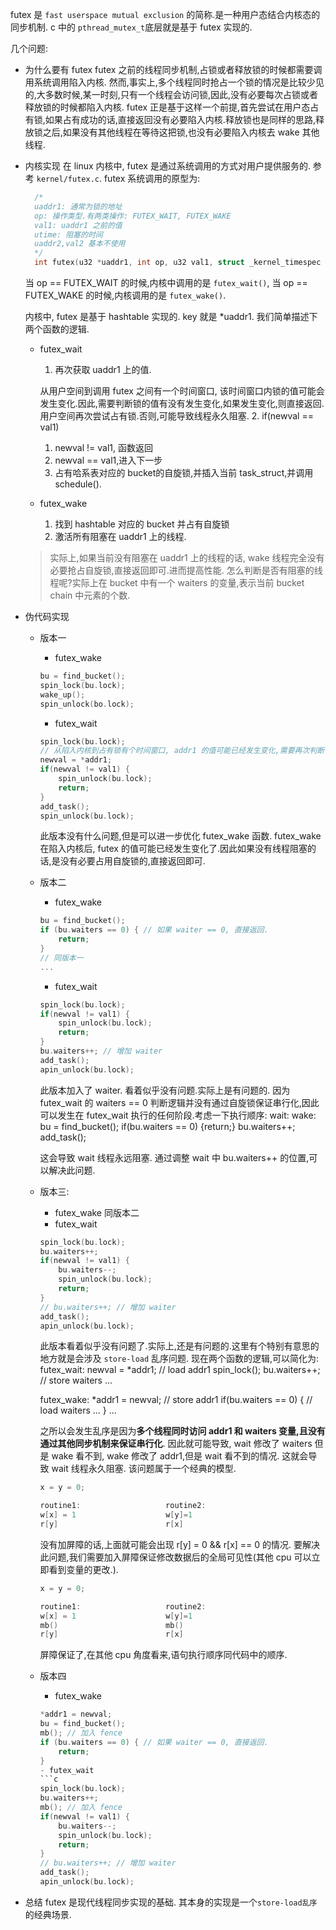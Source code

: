 futex 是 `fast userspace mutual exclusion` 的简称.是一种用户态结合内核态的同步机制. c 中的 `pthread_mutex_t`底层就是基于 futex 实现的.

几个问题:
- 为什么要有 futex
  futex 之前的线程同步机制,占锁或者释放锁的时候都需要调用系统调用陷入内核. 然而,事实上,多个线程同时抢占一个锁的情况是比较少见的,大多数时候,某一时刻,只有一个线程会访问锁,因此,没有必要每次占锁或者释放锁的时候都陷入内核. futex 正是基于这样一个前提,首先尝试在用户态占有锁,如果占有成功的话,直接返回没有必要陷入内核.释放锁也是同样的思路,释放锁之后,如果没有其他线程在等待这把锁,也没有必要陷入内核去 wake 其他线程.

- 内核实现
  在 linux 内核中, futex 是通过系统调用的方式对用户提供服务的. 参考 `kernel/futex.c`.
  futex 系统调用的原型为:
  ```c
    /*
    uaddr1: 通常为锁的地址
    op: 操作类型.有两类操作: FUTEX_WAIT, FUTEX_WAKE
    val1: uaddr1 之前的值
    utime: 阻塞的时间
    uaddr2,val2 基本不使用
    */
    int futex(u32 *uaddr1, int op, u32 val1, struct _kernel_timespec * utime, u32 *uaddr2, u32 val2);
  ```
  当 op == FUTEX_WAIT 的时候,内核中调用的是 `futex_wait()`, 当 op == FUTEX_WAKE 的时候,内核调用的是 `futex_wake()`.

  内核中, futex 是基于 hashtable 实现的. key 就是 *uaddr1. 我们简单描述下两个函数的逻辑.
  - futex_wait

    1. 再次获取 uaddr1 上的值. 

    从用户空间到调用 futex 之间有一个时间窗口, 该时间窗口内锁的值可能会发生变化.因此,需要判断锁的值有没有发生变化,如果发生变化,则直接返回.用户空间再次尝试占有锁.否则,可能导致线程永久阻塞.
    2. if(newval == val1)
       1. newval != val1, 函数返回
       2. newval == val1,进入下一步
    3. 占有哈系表对应的 bucket的自旋锁,并插入当前 task_struct,并调用 schedule().

  - futex_wake
    1. 找到 hashtable 对应的 bucket 并占有自旋锁
    2. 激活所有阻塞在 uaddr1 上的线程.
   > 实际上,如果当前没有阻塞在 uaddr1 上的线程的话, wake 线程完全没有必要抢占自旋锁,直接返回即可.进而提高性能. 怎么判断是否有阻塞的线程呢?实际上在 bucket 中有一个 waiters 的变量,表示当前 bucket chain 中元素的个数.

- 伪代码实现
  - 版本一
    - futex_wake
    ```c
    bu = find_bucket();
    spin_lock(bu.lock);
    wake_up();
    spin_unlock(bo.lock);
    ```
    - futex_wait
    ```c
    spin_lock(bu.lock);
    // 从陷入内核到占有锁有个时间窗口, addr1 的值可能已经发生变化,需要再次判断.
    newval = *addr1;
    if(newval != val1) {
        spin_unlock(bu.lock);
        return;
    }
    add_task();
    spin_unlock(bu.lock);
    ```
    此版本没有什么问题,但是可以进一步优化 futex_wake 函数. futex_wake 在陷入内核后, futex 的值可能已经发生变化了.因此如果没有线程阻塞的话,是没有必要占用自旋锁的,直接返回即可.
  - 版本二
    - futex_wake
    ```c
    bu = find_bucket();
    if (bu.waiters == 0) { // 如果 waiter == 0, 直接返回.
        return;
    }
    // 同版本一
    ...
    ```
    - futex_wait

    ```c
    spin_lock(bu.lock);
    if(newval != val1) {
        spin_unlock(bu.lock);
        return;
    }
    bu.waiters++; // 增加 waiter 
    add_task();
    apin_unlock(bu.lock);
    ```
    此版本加入了 waiter. 看着似乎没有问题.实际上是有问题的. 因为 futex_wait 的 waiters == 0 判断逻辑并没有通过自旋锁保证串行化,因此可以发生在 futex_wait 执行的任何阶段.考虑一下执行顺序:
    wait:                           wake:
                                    bu = find_bucket();
                                    if(bu.waiters == 0) {return;}
    bu.waiters++;
    add_task();

    这会导致 wait 线程永远阻塞. 通过调整 wait 中 bu.waiters++ 的位置,可以解决此问题.
  - 版本三:
    - futex_wake
        同版本二
    - futex_wait
    ```c
    spin_lock(bu.lock);
    bu.waiters++;
    if(newval != val1) {
        bu.waiters--;
        spin_unlock(bu.lock);
        return;
    }
    // bu.waiters++; // 增加 waiter 
    add_task();
    apin_unlock(bu.lock);
    ```
    此版本看着似乎没有问题了.实际上,还是有问题的.这里有个特别有意思的地方就是会涉及 `store-load` 乱序问题.
    现在两个函数的逻辑,可以简化为:
    futex_wait:
    newval = *addr1; // load addr1
    spin_lock();
    bu.waiters++;  // store waiters
    ...

    futex_wake:
    *addr1 = newval; // store addr1
    if(bu.waiters == 0) { // load waiters
        ...
    }
    ...

    之所以会发生乱序是因为**多个线程同时访问 addr1 和 waiters 变量,且没有通过其他同步机制来保证串行化**. 因此就可能导致, wait 修改了 waiters 但是 wake 看不到, wake 修改了 addr1,但是 wait 看不到的情况. 这就会导致 wait 线程永久阻塞. 该问题属于一个经典的模型.
    ```c
    x = y = 0;

    routine1:                   routine2:
    w[x] = 1                    w[y]=1
    r[y]                        r[x]
    ```
    没有加屏障的话,上面就可能会出现 r[y] = 0 && r[x] == 0 的情况.
    要解决此问题,我们需要加入屏障保证修改数据后的全局可见性(其他 cpu 可以立即看到变量的更改.).
    ```c
    x = y = 0;

    routine1:                   routine2:
    w[x] = 1                    w[y]=1
    mb()                        mb()
    r[y]                        r[x]
    ```
    屏障保证了,在其他 cpu 角度看来,语句执行顺序同代码中的顺序.
  - 版本四
    - futex_wake
    ```c
    *addr1 = newval;
    bu = find_bucket();
    mb(); // 加入 fence
    if (bu.waiters == 0) { // 如果 waiter == 0, 直接返回.
        return;
    }
    - futex_wait
    ```c
    spin_lock(bu.lock);
    bu.waiters++;
    mb(); // 加入 fence
    if(newval != val1) {
        bu.waiters--;
        spin_unlock(bu.lock);
        return;
    }
    // bu.waiters++; // 增加 waiter 
    add_task();
    apin_unlock(bu.lock);
    ```
- 总结
  futex 是现代线程同步实现的基础. 其本身的实现是一个`store-load乱序`的经典场景.